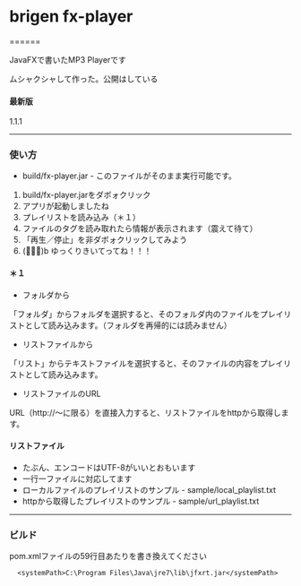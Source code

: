 # brigen fx-player
======

JavaFXで書いたMP3 Playerです

ムシャクシャして作った。公開はしている


#### 最新版

1.1.1


------

### 使い方
* build/fx-player.jar - このファイルがそのまま実行可能です。

1. build/fx-player.jarをダボォクリック
2. アプリが起動しましたね
3. プレイリストを読み込み（＊１）
4. ファイルのタグを読み取れたら情報が表示されます（震えて待て）
5. 「再生／停止」を非ダボォクリックしてみよう
6. (ﾟ∀ﾟ)b ゆっくりきいてってね！！！

#### ＊１

* フォルダから

「フォルダ」からフォルダを選択すると、そのフォルダ内のファイルをプレイリストとして読み込みます。（フォルダを再帰的には読みません）

* リストファイルから

「リスト」からテキストファイルを選択すると、そのファイルの内容をプレイリストとして読み込みます。

* リストファイルのURL

URL（http://～に限る）を直接入力すると、リストファイルをhttpから取得します。

#### リストファイル

* たぶん、エンコードはUTF-8がいいとおもいます
* 一行一ファイルに対応してます
* ローカルファイルのプレイリストのサンプル - sample/local_playlist.txt
* httpから取得したプレイリストのサンプル - sample/url_playlist.txt



------

### ビルド

pom.xmlファイルの59行目あたりを書き換えてください

      <systemPath>C:\Program Files\Java\jre7\lib\jfxrt.jar</systemPath>


